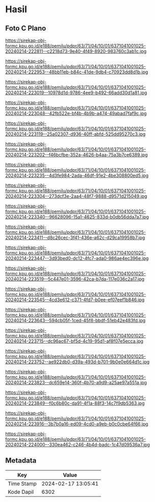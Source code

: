 # Hasil

## Foto C Plano

https://sirekap-obj-formc.kpu.go.id/e188/pemilu/pdpr/63/71/04/10/01/6371041001025-20240214-222811--c2218d73-9e40-4f49-8920-983760c3ab1c.jpg

https://sirekap-obj-formc.kpu.go.id/e188/pemilu/pdpr/63/71/04/10/01/6371041001025-20240214-222953--48bb11eb-b84c-41de-9db4-c70923dd8d1b.jpg

https://sirekap-obj-formc.kpu.go.id/e188/pemilu/pdpr/63/71/04/10/01/6371041001025-20240214-223019--10978d1d-9786-4ee9-b492-66add30d1a81.jpg

https://sirekap-obj-formc.kpu.go.id/e188/pemilu/pdpr/63/71/04/10/01/6371041001025-20240214-223048--42fb522e-bf4b-4b9b-a474-49abad7faf9c.jpg

https://sirekap-obj-formc.kpu.go.id/e188/pemilu/pdpr/63/71/04/10/01/6371041001025-20240214-223119--25a02307-d936-40ff-abfd-525dd95270c3.jpg

https://sirekap-obj-formc.kpu.go.id/e188/pemilu/pdpr/63/71/04/10/01/6371041001025-20240214-223202--f46bcfbe-352a-4626-b4aa-75a3b7ce6389.jpg

https://sirekap-obj-formc.kpu.go.id/e188/pemilu/pdpr/63/71/04/10/01/6371041001025-20240214-223235--4d3fe984-2ada-46df-91e2-4be308800ed5.jpg

https://sirekap-obj-formc.kpu.go.id/e188/pemilu/pdpr/63/71/04/10/01/6371041001025-20240214-223304--273dcf3e-2aa4-48f7-9888-d9571d215049.jpg

https://sirekap-obj-formc.kpu.go.id/e188/pemilu/pdpr/63/71/04/10/01/6371041001025-20240214-223340--96628096-15a1-4625-833d-b0db56dda7a7.jpg

https://sirekap-obj-formc.kpu.go.id/e188/pemilu/pdpr/63/71/04/10/01/6371041001025-20240214-223411--d8c26cec-3f41-436e-a62c-d29ca19958b7.jpg

https://sirekap-obj-formc.kpu.go.id/e188/pemilu/pdpr/63/71/04/10/01/6371041001025-20240214-223447--3d93bed0-dc12-4fc7-ada0-986ae4ec396e.jpg

https://sirekap-obj-formc.kpu.go.id/e188/pemilu/pdpr/63/71/04/10/01/6371041001025-20240214-223519--5c447e01-3596-42ca-b7da-117e036c2a17.jpg

https://sirekap-obj-formc.kpu.go.id/e188/pemilu/pdpr/63/71/04/10/01/6371041001025-20240214-223545--4cd3e612-c371-4fd7-b0ee-ef07eef1b846.jpg

https://sirekap-obj-formc.kpu.go.id/e188/pemilu/pdpr/63/71/04/10/01/6371041001025-20240214-223643--594cb05f-1ced-45f8-bbdf-51eb42e483fd.jpg

https://sirekap-obj-formc.kpu.go.id/e188/pemilu/pdpr/63/71/04/10/01/6371041001025-20240214-223715--dc96ac67-bf5d-4c19-95d1-af8f07e5ecca.jpg

https://sirekap-obj-formc.kpu.go.id/e188/pemilu/pdpr/63/71/04/10/01/6371041001025-20240214-223752--ae922db0-d39a-493d-b701-9b0e0e664d1c.jpg

https://sirekap-obj-formc.kpu.go.id/e188/pemilu/pdpr/63/71/04/10/01/6371041001025-20240214-223823--dc659e14-360f-4b70-a9d9-a25ae97a551a.jpg

https://sirekap-obj-formc.kpu.go.id/e188/pemilu/pdpr/63/71/04/10/01/6371041001025-20240214-223849--f0c6b80c-da91-4f1a-88f3-14c7f9db5363.jpg

https://sirekap-obj-formc.kpu.go.id/e188/pemilu/pdpr/63/71/04/10/01/6371041001025-20240214-223916--3b7b0a16-ed09-4cd0-a9eb-b0c0cbe64f66.jpg

https://sirekap-obj-formc.kpu.go.id/e188/pemilu/pdpr/63/71/04/10/01/6371041001025-20240214-224000--330ea462-c246-4b4d-badc-1c47d09536a7.jpg


## Metadata

| Key        | Value               |
| ---------- | ------------------- |
| Time Stamp | 2024-02-17 13:05:41 |
| Kode Dapil | 6302                |



